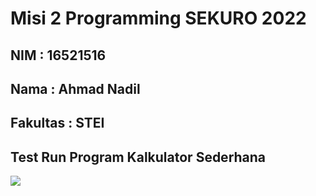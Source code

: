 # Misi 2 Programming SEKURO 2022
## NIM       : 16521516
## Nama      : Ahmad Nadil
## Fakultas  : STEI

## Test Run Program Kalkulator Sederhana
![](https://media.discordapp.net/attachments/940989834779037716/944183013368029224/unknown.png?width=995&height=562)